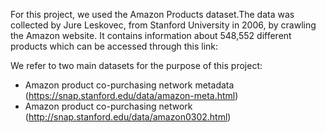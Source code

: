 For this project, we used the Amazon Products dataset.The data was collected by Jure Leskovec, from Stanford University in 2006, by crawling the Amazon website. It contains
information about 548,552 different products which can be accessed through this link:

We refer to two main datasets for the purpose of this project:
* Amazon product co-purchasing network metadata (https://snap.stanford.edu/data/amazon-meta.html)
* Amazon product co-purchasing network (http://snap.stanford.edu/data/amazon0302.html)
